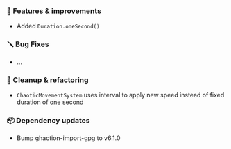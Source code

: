 ### 🚀 Features & improvements

- Added `Duration.oneSecond()`

### 🪛 Bug Fixes

- ...

### 🧽 Cleanup & refactoring

- `ChaoticMovementSystem` uses interval to apply new speed instead of fixed duration of one second

### 📦 Dependency updates

- Bump ghaction-import-gpg to v6.1.0